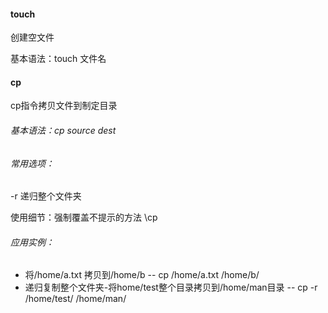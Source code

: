 #### touch

创建空文件

基本语法：touch 文件名

#### cp

cp指令拷贝文件到制定目录

###### 基本语法：cp source dest

###### 常用选项：

-r 递归整个文件夹

使用细节：强制覆盖不提示的方法 \cp

###### 应用实例：

-   将/home/a.txt 拷贝到/home/b -- cp /home/a.txt  /home/b/
-   递归复制整个文件夹-将home/test整个目录拷贝到/home/man目录 -- cp -r /home/test/  /home/man/

